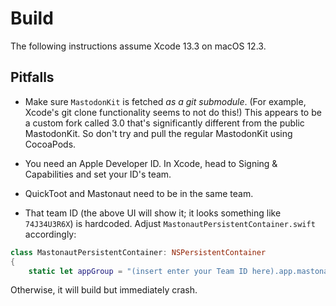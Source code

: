 # Build

The following instructions assume Xcode 13.3 on macOS 12.3.

## Pitfalls

* Make sure `MastodonKit` is fetched _as a git submodule_. (For example, Xcode's git clone functionality seems to not do this!) This appears to be a
custom fork called 3.0 that's significantly different from the public MastodonKit. So don't try and pull the regular MastodonKit using CocoaPods.

* You need an Apple Developer ID. In Xcode, head to Signing & Capabilities and set your ID's team.

* QuickToot and Mastonaut need to be in the same team.

* That team ID (the above UI will show it; it looks something like `74J34U3R6X`) is hardcoded. Adjust `MastonautPersistentContainer.swift` accordingly:

```swift
class MastonautPersistentContainer: NSPersistentContainer
{
	static let appGroup = "(insert enter your Team ID here).app.mastonaut.mac"
```

Otherwise, it will build but immediately crash.

